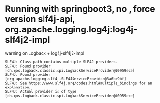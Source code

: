 

# Running with springboot3, no <dependenciesManagement>, force version slf4j-api, <exclusion> org.apache.logging.log4j:log4j-slf4j2-impl

warning on Logback + log4j-slf4j2-impl

```
SLF4J: Class path contains multiple SLF4J providers.
SLF4J: Found provider [ch.qos.logback.classic.spi.LogbackServiceProvider@10959ece]
SLF4J: Found provider [org.apache.logging.slf4j.SLF4JServiceProvider@3a6bb9bf]
SLF4J: See https://www.slf4j.org/codes.html#multiple_bindings for an explanation.
SLF4J: Actual provider is of type [ch.qos.logback.classic.spi.LogbackServiceProvider@10959ece]
```


